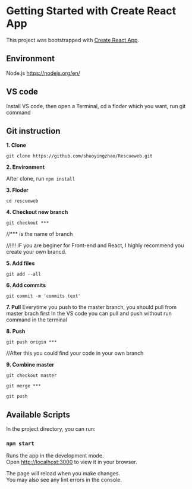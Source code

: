 # Getting Started with Create React App

This project was bootstrapped with [Create React App](https://github.com/facebook/create-react-app).

## Environment
Node.js https://nodejs.org/en/


## VS code

Install VS code, then open a Terminal,  cd a floder which you want, run git command

## Git instruction

**1. Clone**

`git clone https://github.com/shuoyingzhao/Rescueweb.git`

**2. Environment**

After clone, run `npm install`

**3. Floder**

`cd rescueweb`

**4. Checkout new branch**

`git checkout ***`

//*** is the name of branch

//!!!! IF you are beginer for Front-end and React, I highly recommend 
you create your own brancd.

**5. Add files**

`git add --all`

**6. Add commits**

`git commit -m 'commits text'`

**7. Pull**
Everytime you push to the master branch, you should pull from master brach first
In the VS code you can pull and push without run command in the terminal

**8. Push**

`git push origin ***`

//After this you could find your code in your own branch

**9. Combine master**

`git checkout master`

`git merge ***`

`git push`

## Available Scripts

In the project directory, you can run:

### `npm start`

Runs the app in the development mode.\
Open [http://localhost:3000](http://localhost:3000) to view it in your browser.

The page will reload when you make changes.\
You may also see any lint errors in the console.


